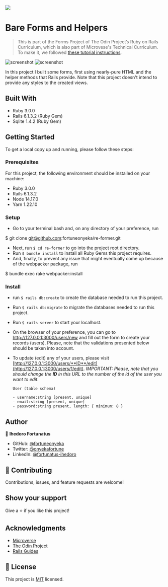 ![](https://img.shields.io/badge/Microverse-blueviolet)

# Bare Forms and Helpers

> This is part of the Forms Project of The Odin Project’s Ruby on Rails Curriculum, which is also part of Microvese's Technical Curriculum. To make it, we followed [these tutorial instructions](https://www.theodinproject.com/paths/full-stack-ruby-on-rails/courses/ruby-on-rails/lessons/forms).

![screenshot](./imgs/ReFormer.png)
![screenshot](./imgs/ReFormer_edit.png)

In this project I built some forms, first using nearly-pure HTML and the helper methods that Rails provide. Note that this project doesn't intend to provide any styles to the created views.

## Built With

- Ruby 3.0.0
- Rails 6.1.3.2 (Ruby Gem)
- Sqlite 1.4.2 (Ruby Gem)

## Getting Started

To get a local copy up and running, please follow these steps:

### Prerequisites

For this project, the following environment should be installed on your machine:

- Ruby 3.0.0
- Rails 6.1.3.2
- Node 14.17.0
- Yarn 1.22.10

### Setup

- Go to your terminal bash and, on any directory of your preference, run


$ git clone git@github.com:fortuneonyeka/re-former.git


- Next, run `$ cd re-former` to go into the project root directory.
- Run `$ bundle install` to install all Ruby Gems this project requires.
- And, finally, to prevent any issue that might eventually come up because of the webpacker package, run


$ bundle exec rake webpacker:install

### Install
- run `$ rails db:create` to create the database needed to run this project.
- Run `$ rails db:migrate` to migrate the databases needed to run this project.
- Run `$ rails server` to start your localhost.
- On the browser of your preference, you can go to http://127.0.0.1:3000/users/new and fill out the form to create your records (users). Please, note that the validations presented below should be taken into account.
- To update (edit) any of your users, please visit [http://127.0.0.1:3000/users/**ID**/edit](http://127.0.0.1:3000/users/1/edit). _IMPORTANT: Please, note that you should change the **ID** in this URL to the number of the id of the user you want to edit_.

      User (table schema)

      - username:string [present, unique]
      - email:string [present, unique]
      - password:string present, length: { minimum: 8 }

## Author

👤 **Ihedoro Fortunatus**

- GitHub: [@fortuneonyeka](https://github.com/fortuneonyeka/)
- Twitter: [@onyekafortune](https://twitter.com/AngelaCunaDev)
- LinkedIn: [@fortunatus-ihedoro](https://www.linkedin.com/in/fortunatus-ihedoro/)


## 🤝 Contributing

Contributions, issues, and feature requests are welcome!


## Show your support

Give a ⭐️ if you like this project!

## Acknowledgments

- [Microverse](https://www.microverse.org/)
- [The Odin Project](https://www.theodinproject.com/)
- [Rails Guides](https://guides.rubyonrails.org/index.html)

## 📝 License

This project is [MIT](./LICENSE) licensed.

